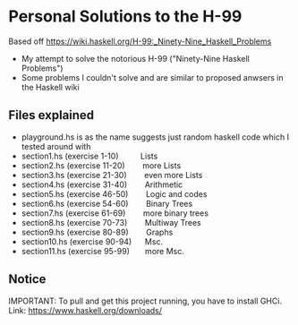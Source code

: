 # Personal Solutions to the H-99 

Based off https://wiki.haskell.org/H-99:_Ninety-Nine_Haskell_Problems

- My attempt to solve the notorious H-99 ("Ninety-Nine Haskell Problems")
- Some problems I couldn't solve and are similar to proposed anwsers in the Haskell wiki

## Files explained 

- playground.hs is as the name suggests just random haskell code which I tested around with
- section1.hs (exercise 1-10)      &nbsp;&nbsp;&nbsp;&nbsp;&nbsp;&nbsp;&nbsp;&nbsp;   Lists
- section2.hs (exercise 11-20)     &nbsp;&nbsp;&nbsp;&nbsp;&nbsp;&nbsp;   more Lists
- section3.hs (exercise 21-30)     &nbsp;&nbsp;&nbsp;&nbsp;&nbsp;&nbsp;   even more Lists
- section4.hs (exercise 31-40)     &nbsp;&nbsp;&nbsp;&nbsp;&nbsp;&nbsp;   Arithmetic
- section5.hs (exercise 46-50)     &nbsp;&nbsp;&nbsp;&nbsp;&nbsp;&nbsp;   Logic and codes
- section6.hs (exercise 54-60)     &nbsp;&nbsp;&nbsp;&nbsp;&nbsp;&nbsp;   Binary Trees
- section7.hs (exercise 61-69)     &nbsp;&nbsp;&nbsp;&nbsp;&nbsp;&nbsp;   more binary trees
- section8.hs (exercise 70-73)     &nbsp;&nbsp;&nbsp;&nbsp;&nbsp;&nbsp;   Multiway Trees
- section9.hs (exercise 80-89)     &nbsp;&nbsp;&nbsp;&nbsp;&nbsp;&nbsp;   Graphs
- section10.hs (exercise 90-94)    &nbsp;&nbsp;&nbsp;&nbsp;         Msc.
- section11.hs (exercise 95-99)    &nbsp;&nbsp;&nbsp;&nbsp;&nbsp;         more Msc.

## Notice

IMPORTANT: To pull and get this project running, you have to install GHCi. 
Link: https://www.haskell.org/downloads/
